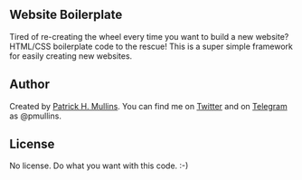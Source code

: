 ## Website Boilerplate

Tired of re-creating the wheel every time you want to build a new website? HTML/CSS boilerplate code to the rescue! This is a super simple framework for easily creating new websites. 

## Author
Created by [Patrick H. Mullins](http://www.pmullins.net). You can find me on  [Twitter](https://twitter.com/phmullins) and on [Telegram](https://telegram.org/) as @pmullins.

## License

No license. Do what you want with this code. :-)
